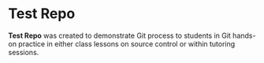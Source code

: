 # Test Repo



**Test Repo** was created to demonstrate Git process to students in Git hands-on practice in either class lessons on source control or within tutoring sessions.
